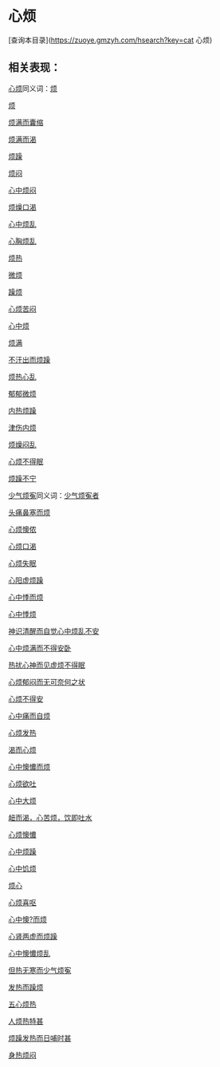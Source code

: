 # 心烦
[查询本目录](https://zuoye.gmzyh.com/hsearch?key=cat 心烦)

## 相关表现：

[心烦](https://zuoye.gmzyh.com/search?key=心烦)同义词：[烦](https://zuoye.gmzyh.com/search?key=烦)
[烦](https://zuoye.gmzyh.com/search?key=烦)
[烦满而囊缩](https://zuoye.gmzyh.com/search?key=烦满而囊缩)
[烦满而渴](https://zuoye.gmzyh.com/search?key=烦满而渴)
[烦躁](https://zuoye.gmzyh.com/search?key=烦躁)
[烦闷](https://zuoye.gmzyh.com/search?key=烦闷)
[心中烦闷](https://zuoye.gmzyh.com/search?key=心中烦闷)
[烦燥口渴](https://zuoye.gmzyh.com/search?key=烦燥口渴)
[心中烦乱](https://zuoye.gmzyh.com/search?key=心中烦乱)
[心胸烦乱](https://zuoye.gmzyh.com/search?key=心胸烦乱)
[烦热](https://zuoye.gmzyh.com/search?key=烦热)
[微烦](https://zuoye.gmzyh.com/search?key=微烦)
[躁烦](https://zuoye.gmzyh.com/search?key=躁烦)
[心烦苦闷](https://zuoye.gmzyh.com/search?key=心烦苦闷)
[心中烦](https://zuoye.gmzyh.com/search?key=心中烦)
[烦满](https://zuoye.gmzyh.com/search?key=烦满)
[不汗出而烦躁](https://zuoye.gmzyh.com/search?key=不汗出而烦躁)
[烦热心乱](https://zuoye.gmzyh.com/search?key=烦热心乱)
[郁郁微烦](https://zuoye.gmzyh.com/search?key=郁郁微烦)
[内热烦躁](https://zuoye.gmzyh.com/search?key=内热烦躁)
[津伤内烦](https://zuoye.gmzyh.com/search?key=津伤内烦)
[烦燥闷乱](https://zuoye.gmzyh.com/search?key=烦燥闷乱)
[心烦不得眠](https://zuoye.gmzyh.com/search?key=心烦不得眠)
[烦躁不宁](https://zuoye.gmzyh.com/search?key=烦躁不宁)
[少气烦寃](https://zuoye.gmzyh.com/search?key=少气烦寃)同义词：[少气烦寃者](https://zuoye.gmzyh.com/search?key=少气烦寃者)
[头痛鼻塞而烦](https://zuoye.gmzyh.com/search?key=头痛鼻塞而烦)
[心烦懊侬](https://zuoye.gmzyh.com/search?key=心烦懊侬)
[心烦口渴](https://zuoye.gmzyh.com/search?key=心烦口渴)
[心烦失眠](https://zuoye.gmzyh.com/search?key=心烦失眠)
[心阳虚烦躁](https://zuoye.gmzyh.com/search?key=心阳虚烦躁)
[心中悸而烦](https://zuoye.gmzyh.com/search?key=心中悸而烦)
[心中悸烦](https://zuoye.gmzyh.com/search?key=心中悸烦)
[神识清醒而自觉心中烦乱不安](https://zuoye.gmzyh.com/search?key=神识清醒而自觉心中烦乱不安)
[心中烦满而不得安卧](https://zuoye.gmzyh.com/search?key=心中烦满而不得安卧)
[热扰心神而见虚烦不得眠](https://zuoye.gmzyh.com/search?key=热扰心神而见虚烦不得眠)
[心烦郁闷而无可奈何之状](https://zuoye.gmzyh.com/search?key=心烦郁闷而无可奈何之状)
[心烦不得安](https://zuoye.gmzyh.com/search?key=心烦不得安)
[心中痛而自烦](https://zuoye.gmzyh.com/search?key=心中痛而自烦)
[心烦发热](https://zuoye.gmzyh.com/search?key=心烦发热)
[渴而心烦](https://zuoye.gmzyh.com/search?key=渴而心烦)
[心中懊憹而烦](https://zuoye.gmzyh.com/search?key=心中懊憹而烦)
[心烦欲吐](https://zuoye.gmzyh.com/search?key=心烦欲吐)
[心中大烦](https://zuoye.gmzyh.com/search?key=心中大烦)
[衄而渴，心苦烦，饮即吐水](https://zuoye.gmzyh.com/search?key=衄而渴，心苦烦，饮即吐水)
[心烦懊憹](https://zuoye.gmzyh.com/search?key=心烦懊憹)
[心中烦躁](https://zuoye.gmzyh.com/search?key=心中烦躁)
[心中饥烦](https://zuoye.gmzyh.com/search?key=心中饥烦)
[烦心](https://zuoye.gmzyh.com/search?key=烦心)
[心烦喜呕](https://zuoye.gmzyh.com/search?key=心烦喜呕)
[心中懊?而烦](https://zuoye.gmzyh.com/search?key=心中懊?而烦)
[心肾两虚而烦躁](https://zuoye.gmzyh.com/search?key=心肾两虚而烦躁)
[心中懊憹烦乱](https://zuoye.gmzyh.com/search?key=心中懊憹烦乱)
[但热无寒而少气烦寃](https://zuoye.gmzyh.com/search?key=但热无寒而少气烦寃)
[发热而躁烦](https://zuoye.gmzyh.com/search?key=发热而躁烦)
[五心烦热](https://zuoye.gmzyh.com/search?key=五心烦热)
[人烦热特甚](https://zuoye.gmzyh.com/search?key=人烦热特甚)
[烦躁发热而日哺时甚](https://zuoye.gmzyh.com/search?key=烦躁发热而日哺时甚)
[身热烦闷](https://zuoye.gmzyh.com/search?key=身热烦闷)